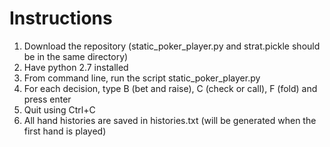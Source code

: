 # Instructions
1. Download the repository (static_poker_player.py and strat.pickle should be in the same directory)
2. Have python 2.7 installed
3. From command line, run the script static_poker_player.py
4. For each decision, type B (bet and raise), C (check or call), F (fold) and press enter
5. Quit using Ctrl+C
6. All hand histories are saved in histories.txt (will be generated when the first hand is played)
